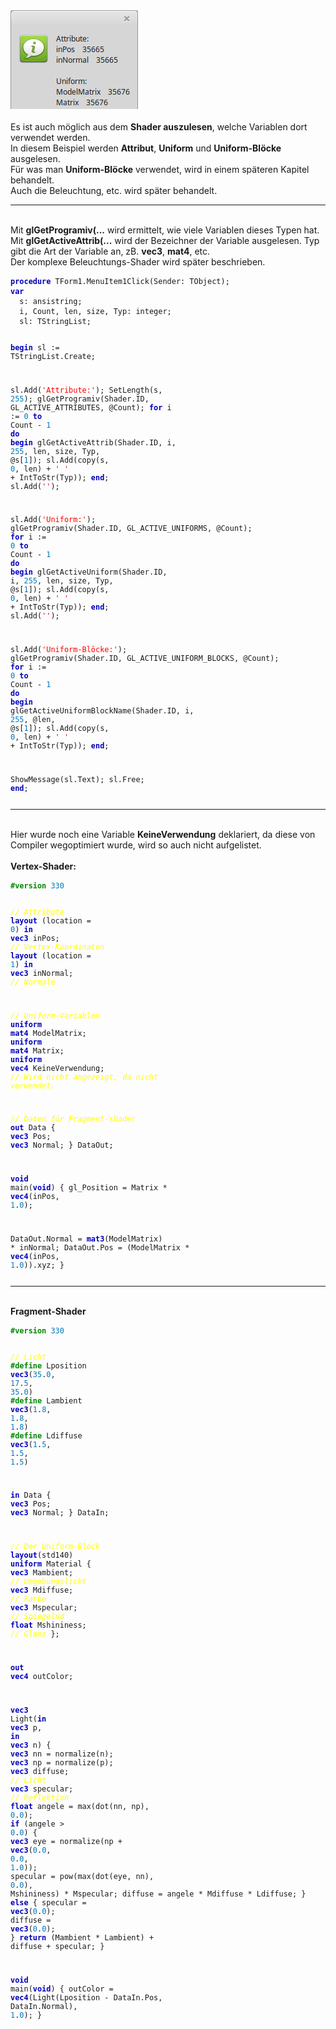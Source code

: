 <html>
<img src="image.png" alt="Selfhtml"><br><br>
Es ist auch möglich aus dem <b>Shader auszulesen</b>, welche Variablen dort verwendet werden.<br>
In diesem Beispiel werden <b>Attribut</b>, <b>Uniform</b> und <b>Uniform-Blöcke</b> ausgelesen.<br>
Für was man <b>Uniform-Blöcke</b> verwendet, wird in einem späteren Kapitel behandelt.<br>
Auch die Beleuchtung, etc. wird später behandelt.<br>
<hr><br>
Mit <b>glGetProgramiv(...</b> wird ermittelt, wie viele Variablen dieses Typen hat.<br>
Mit <b>glGetActiveAttrib(...</b> wird der Bezeichner der Variable ausgelesen. Typ gibt die Art der Variable an, zB. <b>vec3</b>, <b>mat4</b>, etc.<br>
Der komplexe Beleuchtungs-Shader wird später beschrieben.<br>
<pre><code><b><font color="0000BB">procedure</font></b> TForm1.MenuItem1Click(Sender: TObject);
<b><font color="0000BB">var</font></b>
  s: ansistring;
  i, Count, len, size, Typ: integer;
  sl: TStringList;

<b><font color="0000BB">begin</font></b>
  sl := TStringList.Create;

  sl.Add(<font color="#FF0000">'Attribute:'</font>);
  SetLength(s, <font color="#0077BB">255</font>);
  glGetProgramiv(Shader.ID, GL_ACTIVE_ATTRIBUTES, @Count);
  <b><font color="0000BB">for</font></b> i := <font color="#0077BB">0</font> <b><font color="0000BB">to</font></b> Count - <font color="#0077BB">1</font> <b><font color="0000BB">do</font></b> <b><font color="0000BB">begin</font></b>
    glGetActiveAttrib(Shader.ID, i, <font color="#0077BB">255</font>, len, size, Typ, @s[<font color="#0077BB">1</font>]);
    sl.Add(copy(s, <font color="#0077BB">0</font>, len) + <font color="#FF0000">'    '</font> + IntToStr(Typ));
  <b><font color="0000BB">end</font></b>;
  sl.Add(<font color="#FF0000">''</font>);

  sl.Add(<font color="#FF0000">'Uniform:'</font>);
  glGetProgramiv(Shader.ID, GL_ACTIVE_UNIFORMS, @Count);
  <b><font color="0000BB">for</font></b> i := <font color="#0077BB">0</font> <b><font color="0000BB">to</font></b> Count - <font color="#0077BB">1</font> <b><font color="0000BB">do</font></b> <b><font color="0000BB">begin</font></b>
    glGetActiveUniform(Shader.ID, i, <font color="#0077BB">255</font>, len, size, Typ, @s[<font color="#0077BB">1</font>]);
    sl.Add(copy(s, <font color="#0077BB">0</font>, len) + <font color="#FF0000">'    '</font> + IntToStr(Typ));
  <b><font color="0000BB">end</font></b>;
  sl.Add(<font color="#FF0000">''</font>);

  sl.Add(<font color="#FF0000">'Uniform-Blöcke:'</font>);
  glGetProgramiv(Shader.ID, GL_ACTIVE_UNIFORM_BLOCKS, @Count);
  <b><font color="0000BB">for</font></b> i := <font color="#0077BB">0</font> <b><font color="0000BB">to</font></b> Count - <font color="#0077BB">1</font> <b><font color="0000BB">do</font></b> <b><font color="0000BB">begin</font></b>
    glGetActiveUniformBlockName(Shader.ID, i, <font color="#0077BB">255</font>, @len, @s[<font color="#0077BB">1</font>]);
    sl.Add(copy(s, <font color="#0077BB">0</font>, len) + <font color="#FF0000">'    '</font> + IntToStr(Typ));
  <b><font color="0000BB">end</font></b>;

  ShowMessage(sl.Text);
  sl.Free;
<b><font color="0000BB">end</font></b>;</pre></code>
<hr><br>
Hier wurde noch eine Variable <b>KeineVerwendung</b> deklariert, da diese von Compiler wegoptimiert wurde, wird so auch nicht aufgelistet.<br>
<br>
<b>Vertex-Shader:</b><br>
<pre><code><b><font color="#008800">#version</font></b> <font color="#0077BB">330</font>

<i><font color="#FFFF00">// Attribute</font></i>
<b><font color="0000BB">layout</font></b> (location = <font color="#0077BB">0</font>) <b><font color="0000BB">in</font></b> <b><font color="0000BB">vec3</font></b> inPos;    <i><font color="#FFFF00">// Vertex-Koordinaten</font></i>
<b><font color="0000BB">layout</font></b> (location = <font color="#0077BB">1</font>) <b><font color="0000BB">in</font></b> <b><font color="0000BB">vec3</font></b> inNormal; <i><font color="#FFFF00">// Normale</font></i>

<i><font color="#FFFF00">// Uniform-Variablen</font></i>
<b><font color="0000BB">uniform</font></b> <b><font color="0000BB">mat4</font></b> ModelMatrix;
<b><font color="0000BB">uniform</font></b> <b><font color="0000BB">mat4</font></b> Matrix;
<b><font color="0000BB">uniform</font></b> <b><font color="0000BB">vec4</font></b> KeineVerwendung; <i><font color="#FFFF00">// Wird nicht angezeigt, da nicht verwendet.</font></i>

<i><font color="#FFFF00">// Daten für Fragment-shader</font></i>
<b><font color="0000BB">out</font></b> Data {
  <b><font color="0000BB">vec3</font></b> Pos;
  <b><font color="0000BB">vec3</font></b> Normal;
} DataOut;

<b><font color="0000BB">void</font></b> main(<b><font color="0000BB">void</font></b>)
{
  gl_Position    = Matrix * <b><font color="0000BB">vec4</font></b>(inPos, <font color="#0077BB">1</font>.<font color="#0077BB">0</font>);

  DataOut.Normal = <b><font color="0000BB">mat3</font></b>(ModelMatrix) * inNormal;
  DataOut.Pos    = (ModelMatrix * <b><font color="0000BB">vec4</font></b>(inPos, <font color="#0077BB">1</font>.<font color="#0077BB">0</font>)).xyz;
}
</pre></code>
<hr><br>
<b>Fragment-Shader</b><br>
<pre><code><b><font color="#008800">#version</font></b> <font color="#0077BB">330</font>

<i><font color="#FFFF00">// Licht</font></i>
<b><font color="#008800">#define</font></b> Lposition  <b><font color="0000BB">vec3</font></b>(<font color="#0077BB">35</font>.<font color="#0077BB">0</font>, <font color="#0077BB">17</font>.<font color="#0077BB">5</font>, <font color="#0077BB">35</font>.<font color="#0077BB">0</font>)
<b><font color="#008800">#define</font></b> Lambient   <b><font color="0000BB">vec3</font></b>(<font color="#0077BB">1</font>.<font color="#0077BB">8</font>, <font color="#0077BB">1</font>.<font color="#0077BB">8</font>, <font color="#0077BB">1</font>.<font color="#0077BB">8</font>)
<b><font color="#008800">#define</font></b> Ldiffuse   <b><font color="0000BB">vec3</font></b>(<font color="#0077BB">1</font>.<font color="#0077BB">5</font>, <font color="#0077BB">1</font>.<font color="#0077BB">5</font>, <font color="#0077BB">1</font>.<font color="#0077BB">5</font>)

<b><font color="0000BB">in</font></b> Data {
  <b><font color="0000BB">vec3</font></b> Pos;
  <b><font color="0000BB">vec3</font></b> Normal;
} DataIn;

<i><font color="#FFFF00">// Der Uniform-Block</font></i>
<b><font color="0000BB">layout</font></b>(std140) <b><font color="0000BB">uniform</font></b> Material {
  <b><font color="0000BB">vec3</font></b>  Mambient;   <i><font color="#FFFF00">// Umgebungslicht</font></i>
  <b><font color="0000BB">vec3</font></b>  Mdiffuse;   <i><font color="#FFFF00">// Farbe</font></i>
  <b><font color="0000BB">vec3</font></b>  Mspecular;  <i><font color="#FFFF00">// Spiegelnd</font></i>
  <b><font color="0000BB">float</font></b> Mshininess; <i><font color="#FFFF00">// Glanz</font></i>
};

<b><font color="0000BB">out</font></b> <b><font color="0000BB">vec4</font></b> outColor;

<b><font color="0000BB">vec3</font></b> Light(<b><font color="0000BB">in</font></b> <b><font color="0000BB">vec3</font></b> p, <b><font color="0000BB">in</font></b> <b><font color="0000BB">vec3</font></b> n) {
  <b><font color="0000BB">vec3</font></b> nn = normalize(n);
  <b><font color="0000BB">vec3</font></b> np = normalize(p);
  <b><font color="0000BB">vec3</font></b> diffuse;   <i><font color="#FFFF00">// Licht</font></i>
  <b><font color="0000BB">vec3</font></b> specular;  <i><font color="#FFFF00">// Reflektion</font></i>
  <b><font color="0000BB">float</font></b> angele = max(dot(nn, np), <font color="#0077BB">0</font>.<font color="#0077BB">0</font>);
  <b><font color="0000BB">if</font></b> (angele > <font color="#0077BB">0</font>.<font color="#0077BB">0</font>) {
    <b><font color="0000BB">vec3</font></b> eye = normalize(np + <b><font color="0000BB">vec3</font></b>(<font color="#0077BB">0</font>.<font color="#0077BB">0</font>, <font color="#0077BB">0</font>.<font color="#0077BB">0</font>, <font color="#0077BB">1</font>.<font color="#0077BB">0</font>));
    specular = pow(max(dot(eye, nn), <font color="#0077BB">0</font>.<font color="#0077BB">0</font>), Mshininess) * Mspecular;
    diffuse  = angele * Mdiffuse * Ldiffuse;
  } <b><font color="0000BB">else</font></b> {
    specular = <b><font color="0000BB">vec3</font></b>(<font color="#0077BB">0</font>.<font color="#0077BB">0</font>);
    diffuse  = <b><font color="0000BB">vec3</font></b>(<font color="#0077BB">0</font>.<font color="#0077BB">0</font>);
  }
  <b><font color="0000BB">return</font></b> (Mambient * Lambient) + diffuse + specular;
}

<b><font color="0000BB">void</font></b> main(<b><font color="0000BB">void</font></b>)
{
  outColor = <b><font color="0000BB">vec4</font></b>(Light(Lposition - DataIn.Pos, DataIn.Normal), <font color="#0077BB">1</font>.<font color="#0077BB">0</font>);
}

</pre></code>

</html>
